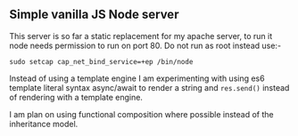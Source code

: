 ## Simple vanilla JS Node server

This server is so far a static replacement for my apache server, to run it node needs permission to run on port 80. Do not run as root instead use:-
```
sudo setcap cap_net_bind_service=+ep /bin/node
```
Instead of using a template engine I am experimenting with using es6 template literal syntax async/await to render a string and ``res.send()`` instead of rendering with a template engine.

I am plan on using functional composition where possible instead of the inheritance model.